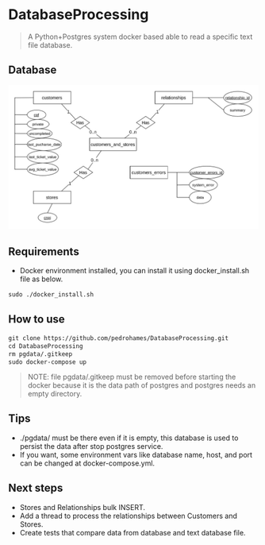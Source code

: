 # DatabaseProcessing

> A Python+Postgres system docker based able to read a specific text file database.

## Database

<img src="https://github.com/pedrohames/DatabaseProcessing/blob/main/DB_ER_Diagram.jpg" alt="ER diagram">

## Requirements
* Docker environment installed, you can install it using docker_install.sh file as below.
```
sudo ./docker_install.sh
```

## How to use
```
git clone https://github.com/pedrohames/DatabaseProcessing.git
cd DatabaseProcessing
rm pgdata/.gitkeep
sudo docker-compose up
```
> NOTE: file pgdata/.gitkeep must be removed before starting the docker because it is the data path of postgres and postgres needs an empty directory.

## Tips
* ./pgdata/ must be there even if it is empty, this database is used to persist the data after stop postgres service.
* If you want, some environment vars like database name, host, and port can be changed at docker-compose.yml.


## Next steps
* Stores and Relationships bulk INSERT.
* Add a thread to process the relationships between Customers and Stores.
* Create tests that compare data from database and text database file.


